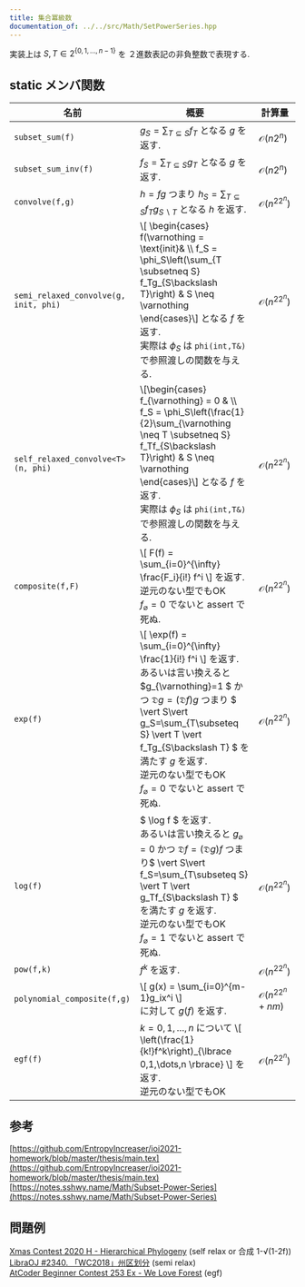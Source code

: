 ```yaml
---
title: 集合冪級数
documentation_of: ../../src/Math/SetPowerSeries.hpp
---
```


実装上は $S,T \in 2^{\lbrace0,1,\dots,n-1\rbrace}$ を ２進数表記の非負整数で表現する.

## static メンバ関数


| 名前                                  | 概要                                                                                                                                                                                                                                                                                                                                     | 計算量                   |
| ------------------------------------- | ---------------------------------------------------------------------------------------------------------------------------------------------------------------------------------------------------------------------------------------------------------------------------------------------------------------------------------------- | ------------------------ |
| `subset_sum(f)`                       | $g_S = \sum_{T \subseteq S} f_T$ となる $g$ を返す.                                                                                                                                                                                                                                                                                      | $\mathcal{O}(n2^n)$      |
| `subset_sum_inv(f)`                   | $f_S = \sum_{T \subseteq S} g_T$ となる $g$ を返す.                                                                                                                                                                                                                                                                                      | $\mathcal{O}(n2^n)$      |
| `convolve(f,g)`                       | $h = fg$ つまり $h_S = \sum_{T \subseteq S} f_Tg_{S\backslash T}$ となる $h$ を返す.                                                                                                                                                                                                                                                     | $\mathcal{O}(n^22^n)$    |
| `semi_relaxed_convolve(g, init, phi)` | \\[ \begin{cases} f(\varnothing = \text{init}& \\\\ f_S = \phi_S\left(\sum_{T \subsetneq S} f_Tg_{S\backslash T}\right) & S \neq \varnothing \end{cases}\\] となる $f$ を返す. <br> 実際は $\phi_S$ は `phi(int,T&)` で参照渡しの関数を与える.                                                                                           | $\mathcal{O}(n^22^n)$    |
| `self_relaxed_convolve<T>(n, phi)`    | \\[\begin{cases} f_{\varnothing} = 0 & \\\\ f_S = \phi_S\left(\frac{1}{2}\sum_{\varnothing \neq T \subsetneq S}  f_Tf_{S\backslash T}\right) & S \neq \varnothing \end{cases}\\] となる $f$ を返す. <br> 実際は $\phi_S$ は `phi(int,T&)` で参照渡しの関数を与える.　<br>                                                                | $\mathcal{O}(n^22^n)$    |
| `composite(f,F)`                      | \\[ F(f) = \sum_{i=0}^{\infty} \frac{F_i}{i!} f^i \\] を返す. <br> 逆元のない型でもOK <br> $f_{\varnothing}=0$ でないと assert で死ぬ.                                                                                                                                                                                                   | $\mathcal{O}(n^22^n)$    |
| `exp(f)`                              | \\[ \exp(f) =  \sum_{i=0}^{\infty} \frac{1}{i!} f^i \\] を返す. <br> あるいは言い換えると $g_{\varnothing}=1 $ かつ $\mathfrak{D}g = (\mathfrak{D}f) g$ つまり $ \vert S\vert g_S=\sum_{T\subseteq S} \vert T \vert f_Tg_{S\backslash T} $ を満たす $g$ を返す. <br> 逆元のない型でもOK <br> $f_{\varnothing}=0$ でないと assert で死ぬ. | $\mathcal{O}(n^22^n)$    |
| `log(f)`                              | $ \log f $ を返す.  <br> あるいは言い換えると $g_{\varnothing}=0$ かつ $\mathfrak{D}f = (\mathfrak{D}g) f$ つまり$ \vert S\vert f_S=\sum_{T\subseteq S} \vert T \vert g_Tf_{S\backslash T} $ を満たす $g$ を返す.<br> 逆元のない型でもOK <br> $f_{\varnothing}=1$ でないと assert で死ぬ.                                                | $\mathcal{O}(n^22^n)$    |
| `pow(f,k)`                            | $f^k$ を返す.                                                                                                                                                                                                                                                                                                                            | $\mathcal{O}(n^22^n)$    |
| `polynomial_composite(f,g)`           | \\[ g(x) = \sum_{i=0}^{m-1}g_ix^i \\] <br> に対して $g(f)$ を返す.                                                                                                                                                                                                                                                                       | $\mathcal{O}(n^22^n+nm)$ |
| `egf(f)`                              | $k=0,1,\dots,n$ について \\[ \left(\frac{1}{k!}f^k\right)_{\lbrace 0,1,\dots,n \rbrace} \\] を返す. <br>逆元のない型でもOK                                                                                                                                                                                                               | $\mathcal{O}(n^22^n)$    |

## 参考
[https://github.com/EntropyIncreaser/ioi2021-homework/blob/master/thesis/main.tex](https://github.com/EntropyIncreaser/ioi2021-homework/blob/master/thesis/main.tex) \
[https://notes.sshwy.name/Math/Subset-Power-Series](https://notes.sshwy.name/Math/Subset-Power-Series)
## 問題例
[Xmas Contest 2020 H - Hierarchical Phylogeny](https://atcoder.jp/contests/xmascon20/tasks/xmascon20_h) (self relax or 合成 1-√(1-2f)) \
[LibraOJ #2340. 「WC2018」州区划分](https://loj.ac/p/2340) (semi relax) \
[AtCoder Beginner Contest 253 Ex - We Love Forest](https://atcoder.jp/contests/abc253/tasks/abc253_h) (egf)
